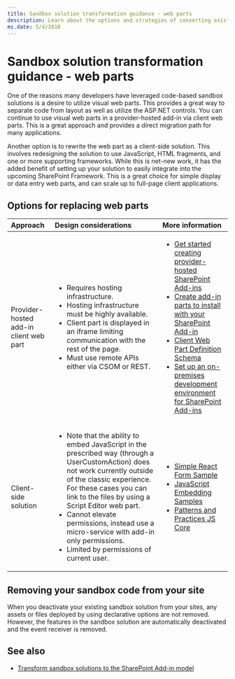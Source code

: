 ```yaml
---
title: Sandbox solution transformation guidance - web parts
description: Learn about the options and strategies of converting existing functionality to SharePoint Add-in model or alternative solutions.
ms.date: 5/4/2018
---
```


# Sandbox solution transformation guidance - web parts

One of the reasons many developers have leveraged code-based sandbox solutions is a desire to utilize visual web parts. This provides a great way to separate code from layout as well as utilize the ASP.NET controls. You can continue to use visual web parts in a provider-hosted add-in via client web parts. This is a great approach and provides a direct migration path for many applications.

Another option is to rewrite the web part as a client-side solution. This involves redesigning the solution to use JavaScript, HTML fragments, and one or more supporting frameworks. While this is net-new work, it has the added benefit of setting up your solution to easily integrate into the upcoming SharePoint Framework. This is a great choice for simple display or data entry web parts, and can scale up to full-page client applications.

## Options for replacing web parts

|Approach|Design considerations|More information|
|:-----|:-----|:-----|
|Provider-hosted add-in client web part|<ul><li>Requires hosting infrastructure.</li><li>Hosting infrastructure must be highly available.</li><li>Client part is displayed in an iframe limiting communication with the rest of the page.</li><li>Must use remote APIs either via CSOM or REST.</li></ul>|<ul><li>[Get started creating provider-hosted SharePoint Add-ins](../sp-add-ins/get-started-creating-provider-hosted-sharepoint-add-ins.md)</li><li>[Create add-in parts to install with your SharePoint Add-in](../sp-add-ins/create-add-in-parts-to-install-with-your-sharepoint-add-in.md)</li><li>[Client Web Part Definition Schema](https://msdn.microsoft.com/en-us/library/office/dn481208.aspx)</li><li>[Set up an on-premises development environment for SharePoint Add-ins](../sp-add-ins/set-up-an-on-premises-development-environment-for-sharepoint-add-ins.md)</li></ul>|
|Client-side solution|<ul><li>Note that the ability to embed JavaScript in the prescribed way (through a UserCustomAction) does not work currently outside of the classic experience. For these cases you can link to the files by using a Script Editor web part.</li><li>Cannot elevate permissions, instead use a micro-service with add-in only permissions.</li><li>Limited by permissions of current user.</li></ul>|<ul><li>[Simple React Form Sample](https://github.com/SharePoint/PnP/tree/dev/Samples/SharePoint.React.SupportTicket)</li><li>[JavaScript Embedding Samples](https://github.com/SharePoint/PnP/tree/master/Samples/Core.JavaScript)</li><li>[Patterns and Practices JS Core](https://github.com/SharePoint/PnP-JS-Core/)</li></ul>|


## Removing your sandbox code from your site

When you deactivate your existing sandbox solution from your sites, any assets or files deployed by using declarative options are not removed. However, the features in the sandbox solution are automatically deactivated and the event receiver is removed.


## See also

- [Transform sandbox solutions to the SharePoint Add-in model](sandbox-solution-transformation-guidance.md)